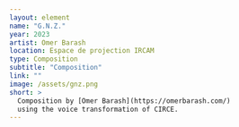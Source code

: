 ```yaml
---
layout: element
name: "G.N.Z."
year: 2023
artist: Omer Barash
location: Espace de projection IRCAM
type: Composition
subtitle: "Composition"
link: ""
image: /assets/gnz.png
short: >
  Composition by [Omer Barash](https://omerbarash.com/)
  using the voice transformation of CIRCE.
---
```


